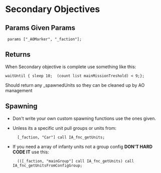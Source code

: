 # Secondary Objectives

## Params Given Params

     params ["_AOMarker", "_faction"];       
    
## Returns

When Secondary objective is complete use something like this:

    waitUntil { sleep 10;  (count list mainMissionTreshold) < 9;};

 Should return any _spawnedUnits so they can be cleaned up by AO management

## Spawning

* Don't write your own custom spawning functions use the ones given.
* Unless its a specific unit pull groups or units from:

        [_faction, "Car"] call IA_fnc_getUnits;
* If you need a array of infanty units not a group config **DON'T HARD CODE IT** use this:

        (([_faction, "mainGroup"] call IA_fnc_getUnits) call IA_fnc_getUnitsFromConfigGroup;